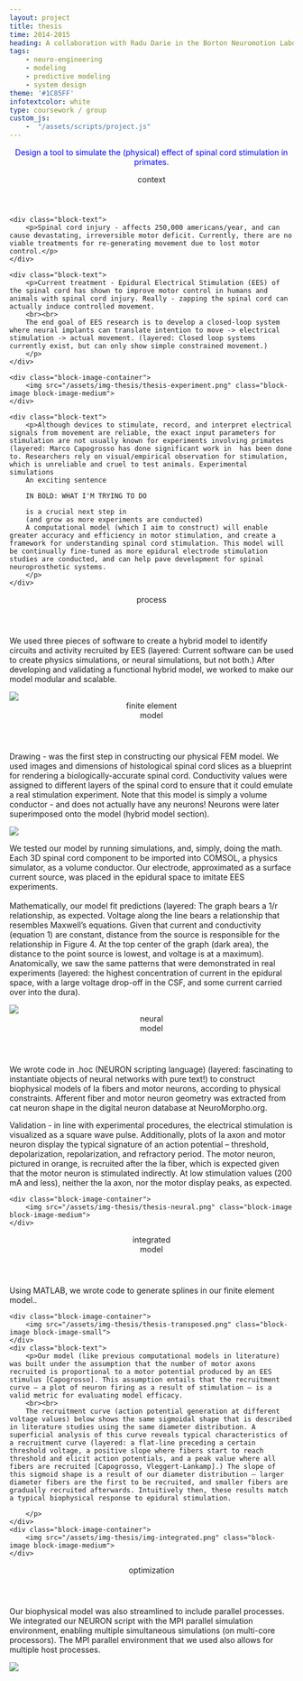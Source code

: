 ```yaml
---
layout: project
title: thesis
time: 2014-2015
heading: A collaboration with Radu Darie in the Borton Neuromotion Laboratory at Brown University. We created a tool to predict movement from spinal cord stimulation in primates. The project was thoroughly documented to allow for continuous development, and the Borton laboratory has continued to  build on the project. 
tags:
    - neuro-engineering
    - modeling
    - predictive modeling
    - system design
theme: '#1C85FF'
infotextcolor: white
type: coursework / group
custom_js:     
    -  "/assets/scripts/project.js"
---
```



<section class="intro block">
    <div class="intro-text block-text">
        <p style="text-align: center; color: blue"> Design a tool to simulate the (physical) effect of  spinal cord stimulation in primates.
        </p>
    </div>
</section>

<section class="block">
    <header class="block-header">context</header>
    
    <div class="block-text">
        <p>Spinal cord injury - affects 250,000 americans/year, and can cause devastating, irreversible motor deficit. Currently, there are no viable treatments for re-generating movement due to lost motor control.</p>  
    </div>
    
    <div class="block-text">
        <p>Current treatment - Epidural Electrical Stimulation (EES) of the spinal cord has shown to improve motor control in humans and animals with spinal cord injury. Really - zapping the spinal cord can actually induce controlled movement.
        <br><br>
        The end goal of EES research is to develop a closed-loop system where neural implants can translate intention to move -> electrical stimulation -> actual movement. (layered: Closed loop systems currently exist, but can only show simple constrained movement.)
        </p>
    </div>  
        
    <div class="block-image-container">
        <img src="/assets/img-thesis/thesis-experiment.png" class="block-image block-image-medium">    
    </div>          
      
    <div class="block-text">
        <p>Although devices to stimulate, record, and interpret electrical signals from movement are reliable, the exact input parameters for stimulation are not usually known for experiments involving primates (layered: Marco Capogrosso has done significant work in  has been done to. Researchers rely on visual/empirical observation for stimulation, which is unreliable and cruel to test animals. Experimental simulations 
        An exciting sentence
        
        IN BOLD: WHAT I'M TRYING TO DO
        
        is a crucial next step in  
        (and grow as more experiments are conducted)
        A computational model (which I aim to construct) will enable greater accuracy and efficiency in motor stimulation, and create a framework for understanding spinal cord stimulation. This model will be continually fine-tuned as more epidural electrode stimulation studies are conducted, and can help pave development for spinal neuroprosthetic systems.        
        </p>   
    </div>      
    
    
</section>

<section class="block">
    <header class="block-header">process</header>
    <div class="block-text">
        <p> 
        We used three pieces of software to create a hybrid model to identify circuits and activity recruited by EES (layered: Current software can be used to create physics simulations, or neural simulations, but not both.) After developing and validating a functional hybrid model, we worked to make our model modular and scalable.
        </p>  
    </div>      
    <div class="block-image-container">
        <img src="/assets/img-thesis/thesis-process.png" class="block-image block-image-medium">    
    </div>  
</section>


<section class="block">
    <header class="block-header">finite element<br>model</header>
    <div class="block-text">
        <p>Drawing - was the first step in constructing our physical FEM model. We used images and dimensions of histological spinal cord slices as a blueprint for rendering a biologically-accurate spinal cord. Conductivity values were assigned to different layers of the spinal cord to ensure that it could emulate a real stimulation experiment. Note that this model is simply a volume conductor - and does not actually have any neurons! Neurons were later superimposed onto the model (hybrid model section). </p>  
    </div>      
    <div class="block-image-container">
        <img src="/assets/img-thesis/thesis-finiteelement.png" class="block-image block-image-medium">    
    </div>      
    <div class="block-text">
        <p>      
        We tested our model by running simulations, and, simply, doing the math. Each 3D spinal cord component to be imported into COMSOL, a physics simulator,  as a volume conductor. Our electrode, approximated as a surface current source, was placed in the epidural space to imitate EES experiments. <br><br>
        Mathematically, our model fit predictions (layered: The graph bears a 1/r relationship, as expected. Voltage along the line bears a relationship that resembles Maxwell’s equations. Given that current and conductivity (equation 1) are constant, distance from the source is responsible for the relationship in Figure 4. At the top center of the graph (dark area), the distance to the point source is lowest, and voltage is at a maximum). Anatomically, we saw the same patterns that were demonstrated in real experiments (layered: the highest concentration of current in the epidural space, with a large voltage drop-off in the CSF, and some current carried over into the dura).
  </p>  
    </div>          
    <div class="block-image-container">
        <img src="/assets/img-thesis/thesis-voltage-distribution.png" class="block-image block-image-medium">    
    </div>      
</section>

<section class="block">
    <header class="block-header">neural<br>model</header>
    <div class="block-text">
        <p>We wrote code in .hoc (NEURON scripting language) (layered: fascinating to instantiate objects of neural networks with pure text!) to construct biophysical models of Ia fibers and motor neurons, according to physical constraints. Afferent fiber and motor neuron geometry was extracted from cat neuron shape in the digital neuron database at NeuroMorpho.org. 
        </p>     
    </div>     
    <div class="block-text">
         <p>Validation - in line with experimental procedures, the electrical stimulation is visualized as a square wave pulse. Additionally, plots of Ia axon and motor neuron display the typical signature of an action potential – threshold, depolarization, repolarization, and refractory period. The motor neuron, pictured in orange, is recruited after the Ia fiber, which is expected given that the motor neuron is stimulated indirectly. At low stimulation values (200 mA and less), neither the Ia axon, nor the motor display peaks, as expected.</p>
    </div>
    
    <div class="block-image-container">
        <img src="/assets/img-thesis/thesis-neural.png" class="block-image block-image-medium">    
    </div>  

</section>

<section class="block">
    <header class="block-header">integrated<br>model</header>
    <div class="block-text">
        <p>Using MATLAB, we wrote code to generate splines in our finite element model..</p>  
    </div>   

    
    <div class="block-image-container">
        <img src="/assets/img-thesis/thesis-transposed.png" class="block-image block-image-small">    
    </div>   
    <div class="block-text">
        <p>Our model (like previous computational models in literature) was built under the assumption that the number of motor axons recruited is proportional to a motor potential produced by an EES stimulus [Capogrosso]. This assumption entails that the recruitment curve – a plot of neuron firing as a result of stimulation – is a valid metric for evaluating model efficacy. 
        <br><br> 
        The recruitment curve (action potential generation at different voltage values) below shows the same sigmoidal shape that is described in literature studies using the same diameter distribution. A superficial analysis of this curve reveals typical characteristics of a recruitment curve (layered: a flat-line preceding a certain threshold voltage, a positive slope where fibers start to reach threshold and elicit action potentials, and a peak value where all fibers are recruited [Capogrosso, Vleggert-Lankamp].) The slope of this sigmoid shape is a result of our diameter distribution — larger diameter fibers are the first to be recruited, and smaller fibers are gradually recruited afterwards. Intuitively then, these results match a typical biophysical response to epidural stimulation.         
        
        </p>  
    </div>        
    <div class="block-image-container">
        <img src="/assets/img-thesis/img-integrated.png" class="block-image block-image-medium">    
    </div>    
</section>

<section class="block">
    <header class="block-header">optimization</header>
    <div class="block-text">
        <p>Our biophysical model was also streamlined to include parallel processes. We integrated our NEURON script with the MPI parallel simulation environment, enabling multiple simultaneous simulations (on multi-core processors). The MPI parallel environment that we used also allows for multiple host processes.</p>  
    </div>     
    <div class="block-image-container">
        <img src="/assets/img-thesis/thesis-parallelization.png" class="block-image" style="max-width: 550px">     
    </div>
</section>






